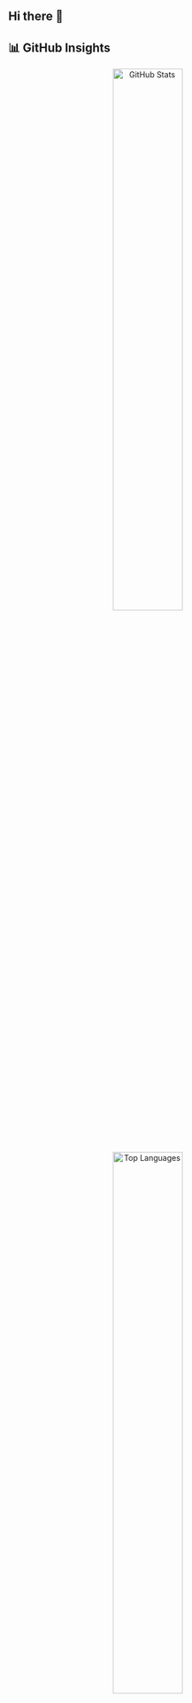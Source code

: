 ## Hi there 👋

## 📊 GitHub Insights

<p align="center">

  <!-- Stats -->
  <img height="50%" width="auto" src="https://github-readme-stats.vercel.app/api?username=freesca&s&count_private=true&theme=graywhite&hide_border=true&hide=issues,contribs&bg_color=00000000" alt="GitHub Stats"/>

  <!-- Most Used Languages -->
  <img height="50%" width="auto" src="https://github-readme-stats.vercel.app/api/top-langs/?username=freesca&layout=compact&hide_border=true&theme=graywhite&langs_count=6&hide=jupyter%20notebook,tex,css,php" alt="Top Languages"/>

</p>



